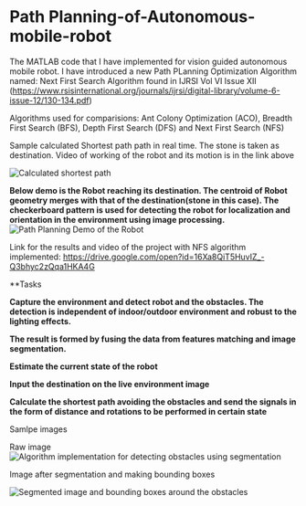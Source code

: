 # Path Planning-of-Autonomous-mobile-robot
The MATLAB code that I have implemented for vision guided autonomous mobile robot. 
I have introduced a new Path PLanning Optimization Algorithm named: Next First Search Algorithm found in IJRSI Vol VI Issue XII (https://www.rsisinternational.org/journals/ijrsi/digital-library/volume-6-issue-12/130-134.pdf)

Algorithms used for comparisions: Ant Colony Optimization (ACO), Breadth First Search (BFS), Depth First Search (DFS) and Next First Search (NFS)

Sample calculated Shortest path path in real time. The stone is taken as destination. Video of working of the robot and its motion is in the link above

![Calculated shortest path](https://github.com/dhaval491/Path-Planning-of-Autonomous-mobile-robot/blob/master/path%20planing1.jpg)

**Below demo is the Robot reaching its destination. The centroid of Robot geometry merges with that of the destination(stone in this case). The checkerboard pattern is used for detecting the robot for localization and orientation in the environment using image processing.** 
 ![Path Planning Demo of the Robot ]( https://github.com/dhaval491/Path-Planning-of-Autonomous-mobile-robot/blob/master/Demo_path_PLanning.gif)


Link for the results and video of the project with NFS algorithm implemented: https://drive.google.com/open?id=16Xa8QiT5HuvIZ_-Q3bhyc2zQqa1HKA4G

**Tasks

**Capture the environment and detect robot and the obstacles. The detection is independent of indoor/outdoor environment and robust to the lighting effects.**

**The result is formed by fusing the data from features matching and image segmentation.**

**Estimate the current state of the robot**

**Input the destination on the live environment image**

**Calculate the shortest path avoiding the obstacles and send the signals in the form of distance and rotations to be performed in certain state**

Samlpe images

Raw image
![Algorithm implementation for detecting obstacles using segmentation](https://github.com/dhaval491/Path-Planning-of-Autonomous-mobile-robot/blob/master/IMG_20171231_090649.jpg)

Image after segmentation and making bounding boxes

![Segmented image and bounding boxes around the obstacles](https://github.com/dhaval491/Path-Planning-of-Autonomous-mobile-robot/blob/master/IMG_20171231_090631.jpg)


